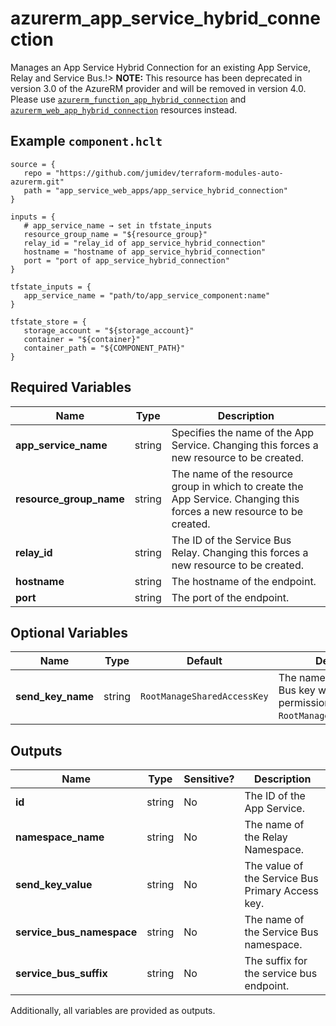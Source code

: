 # azurerm_app_service_hybrid_connection

Manages an App Service Hybrid Connection for an existing App Service, Relay and Service Bus.!> **NOTE:** This resource has been deprecated in version 3.0 of the AzureRM provider and will be removed in version 4.0. Please use [`azurerm_function_app_hybrid_connection`](https://registry.terraform.io/providers/hashicorp/azurerm/latest/docs/resources/function_app_hybrid_connection) and [`azurerm_web_app_hybrid_connection`](https://registry.terraform.io/providers/hashicorp/azurerm/latest/docs/resources/web_app_hybrid_connection) resources instead.

## Example `component.hclt`

```hcl
source = {
   repo = "https://github.com/jumidev/terraform-modules-auto-azurerm.git"   
   path = "app_service_web_apps/app_service_hybrid_connection"   
}

inputs = {
   # app_service_name → set in tfstate_inputs
   resource_group_name = "${resource_group}"   
   relay_id = "relay_id of app_service_hybrid_connection"   
   hostname = "hostname of app_service_hybrid_connection"   
   port = "port of app_service_hybrid_connection"   
}

tfstate_inputs = {
   app_service_name = "path/to/app_service_component:name"   
}

tfstate_store = {
   storage_account = "${storage_account}"   
   container = "${container}"   
   container_path = "${COMPONENT_PATH}"   
}

```

## Required Variables

| Name | Type |  Description |
| ---- | --------- |  ----------- |
| **app_service_name** | string |  Specifies the name of the App Service. Changing this forces a new resource to be created. | 
| **resource_group_name** | string |  The name of the resource group in which to create the App Service. Changing this forces a new resource to be created. | 
| **relay_id** | string |  The ID of the Service Bus Relay. Changing this forces a new resource to be created. | 
| **hostname** | string |  The hostname of the endpoint. | 
| **port** | string |  The port of the endpoint. | 

## Optional Variables

| Name | Type |  Default  |  Description |
| ---- | --------- |  ----------- | ----------- |
| **send_key_name** | string |  `RootManageSharedAccessKey`  |  The name of the Service Bus key which has Send permissions. Defaults to `RootManageSharedAccessKey`. | 



## Outputs

| Name | Type | Sensitive? | Description |
| ---- | ---- | --------- | --------- |
| **id** | string | No  | The ID of the App Service. | 
| **namespace_name** | string | No  | The name of the Relay Namespace. | 
| **send_key_value** | string | No  | The value of the Service Bus Primary Access key. | 
| **service_bus_namespace** | string | No  | The name of the Service Bus namespace. | 
| **service_bus_suffix** | string | No  | The suffix for the service bus endpoint. | 

Additionally, all variables are provided as outputs.

